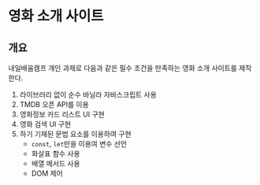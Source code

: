 # 영화 소개 사이트

## 개요
내일배움캠프 개인 과제로 다음과 같은 필수 조건을 만족하는 영화 소개 사이트를 제작한다.

1. 라이브러리 없이 순수 바닐라 자바스크립트 사용
2. TMDB 오픈 API를 이용
3. 영화정보 카드 리스트 UI 구현
4. 영화 검색 UI 구현
5. 하기 기재된 문법 요소를 이용하여 구현
   - `const`, `let`만을 이용여 변수 선언
   - 화살표 함수 사용
   - 배열 메서드 사용
   - DOM 제어

